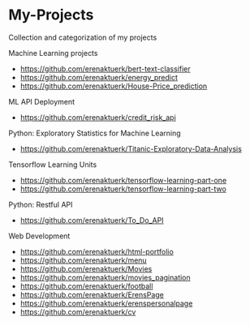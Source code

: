# My-Projects
Collection and categorization of my projects

Machine Learning projects
- https://github.com/erenaktuerk/bert-text-classifier
- https://github.com/erenaktuerk/energy_predict
- https://github.com/erenaktuerk/House-Price_prediction

ML API Deployment
- https://github.com/erenaktuerk/credit_risk_api

Python: Exploratory Statistics for Machine Learning
- https://github.com/erenaktuerk/Titanic-Exploratory-Data-Analysis

Tensorflow Learning Units
- https://github.com/erenaktuerk/tensorflow-learning-part-one
- https://github.com/erenaktuerk/tensorflow-learning-part-two

Python: Restful API
- https://github.com/erenaktuerk/To_Do_API

Web Development
- https://github.com/erenaktuerk/html-portfolio
- https://github.com/erenaktuerk/menu
- https://github.com/erenaktuerk/Movies
- https://github.com/erenaktuerk/movies_pagination
- https://github.com/erenaktuerk/football
- https://github.com/erenaktuerk/ErensPage
- https://github.com/erenaktuerk/erenspersonalpage
- https://github.com/erenaktuerk/cv

